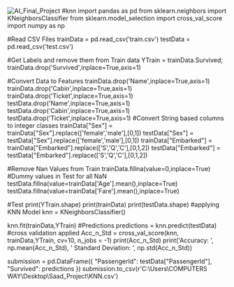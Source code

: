 ![AI_Final_Project](https://user-images.githubusercontent.com/82214700/126353201-5fd4966d-8c0c-4ea6-a255-04039c4d90fd.PNG)
#knn
import pandas as pd
from sklearn.neighbors import KNeighborsClassifier
from sklearn.model_selection import cross_val_score
import numpy as np

#Read CSV Files
trainData = pd.read_csv('train.csv')
testData = pd.read_csv('test.csv')

#Get Labels and remove them from Train data
YTrain = trainData.Survived;
trainData.drop('Survived',inplace=True,axis=1)

#Convert Data to Features
trainData.drop('Name',inplace=True,axis=1)
trainData.drop('Cabin',inplace=True,axis=1)
trainData.drop('Ticket',inplace=True,axis=1)
testData.drop('Name',inplace=True,axis=1)
testData.drop('Cabin',inplace=True,axis=1)
testData.drop('Ticket',inplace=True,axis=1)
#Convert String based columns to integer classes
trainData["Sex"] = trainData["Sex"].replace(['female','male'],[0,1])
testData["Sex"] = testData["Sex"].replace(['female','male'],[0,1])
trainData["Embarked"] = trainData["Embarked"].replace(['S','Q','C'],[0,1,2])
testData["Embarked"] = testData["Embarked"].replace(['S','Q','C'],[0,1,2])

#Remove Nan Values from Train
trainData.fillna(value=0,inplace=True)
#Dummy values in Test for all NaN
testData.fillna(value=trainData['Age'].mean(),inplace=True)
testData.fillna(value=trainData['Fare'].mean(),inplace=True)

#Test
print(YTrain.shape)
print(trainData)
print(testData.shape)
#applying KNN Model
knn = KNeighborsClassifier()

knn.fit(trainData,YTrain)
#Predictions
predictions = knn.predict(testData)
#cross validation applied
Acc_n_Std = cross_val_score(knn, trainData,YTrain, cv=10, n_jobs = -1)
print(Acc_n_Std)
print('Accuracy: ', np.mean(Acc_n_Std), ' Standard Deviation: ', np.std(Acc_n_Std))

submission = pd.DataFrame({
        "PassengerId": testData["PassengerId"],
        "Survived": predictions
    })
submission.to_csv(r'C:\Users\COMPUTERS WAY\Desktop\Saad_Project\KNN.csv')
